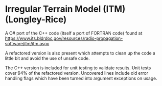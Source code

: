 # Irregular Terrain Model (ITM) (Longley-Rice)

A C# port of the C++ code (itself a port of FORTRAN code) found at https://www.its.bldrdoc.gov/resources/radio-propagation-software/itm/itm.aspx

A refactored version is also present which attempts to clean up the code a little bit and avoid the use of unsafe code.

The C++ version is included for unit testing to validate results. Unit tests cover 94% of the refactored version. Uncovered lines include old error handling flags which have been turned into argument exceptions on usage.

